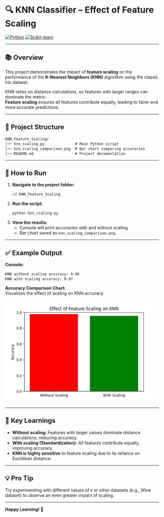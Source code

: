 # 🔍 KNN Classifier – Effect of Feature Scaling

[![Python](https://img.shields.io/badge/Python-3.8%2B-blue.svg)](https://www.python.org/)
[![Scikit-learn](https://img.shields.io/badge/scikit--learn-1.0%2B-orange.svg)](https://scikit-learn.org/)

---

## 📚 Overview

This project demonstrates the impact of **feature scaling** on the performance of the **K-Nearest Neighbors (KNN)** algorithm using the classic Iris dataset.

KNN relies on distance calculations, so features with larger ranges can dominate the metric.  
**Feature scaling** ensures all features contribute equally, leading to fairer and more accurate predictions.

---

## 📂 Project Structure

```
KNN_Feature_Scaling/
│── knn_scaling.py              # Main Python script
│── knn_scaling_comparison.png  # Bar chart comparing accuracies
│── README.md                   # Project documentation
```

---

## 🚀 How to Run

1. **Navigate to the project folder:**
   ```sh
   cd KNN_Feature_Scaling
   ```
2. **Run the script:**
   ```sh
   python knn_scaling.py
   ```
3. **View the results:**
   - Console will print accuracies with and without scaling.
   - Bar chart saved as `knn_scaling_comparison.png`.

---

## ✅ Example Output

**Console:**

```
KNN without scaling accuracy: 0.90
KNN with scaling accuracy: 0.97
```

**Accuracy Comparison Chart:**  
Visualizes the effect of scaling on KNN accuracy.

![KNN Scaling Comparison](knn_scaling_comparison.png)

---

## 🧠 Key Learnings

- **Without scaling:** Features with larger values dominate distance calculations, reducing accuracy.
- **With scaling (Standardization):** All features contribute equally, improving accuracy.
- **KNN is highly sensitive** to feature scaling due to its reliance on Euclidean distance.

---

## 💡 Pro Tip

Try experimenting with different values of `k` or other datasets (e.g., Wine dataset) to observe an even greater impact of scaling.

---

**Happy Learning! 🚀**
